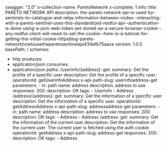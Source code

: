 swagger: "2.0"
x-collection-name: ParetoNetwork
x-complete: 1
info:
  title: PARETO NETWORK API
  description: the-pareto-network-api-is-used-by-sentinels-to-catalogue-and-relay-information-between-nodes--interacting-with-a-pareto-sentinel-uses-this-standardized-restful-api--authentication-is-done-using-a-json-web-token-jwt-stored-as-a-secure-browser-cookie--any-restful-client-will-need-to-set-the-cookie--here-is-a-tutorial-for-getting-the-initial-cookie-httpsblog-pareto-networkhowtousetheparetosentinelapi434afb75aace
  version: 1.0.0
basePath: /
schemes:
- http
produces:
- application/json
consumes:
- application/json
paths:
  /userinfo/{address}:
    get:
      summary: Get the profile of a specific user
      description: Get the profile of a specific user.
      operationId: getUserinfoAddress
      x-api-path-slug: userinfoaddress-get
      parameters:
      - in: path
        name: address
        description: address to use
      responses:
        200:
          description: OK
      tags:
      - Userinfo
      - Address
  /address/{address}:
    get:
      summary: Get the information of a specific user
      description: Get the information of a specific user.
      operationId: getAddressAddress
      x-api-path-slug: addressaddress-get
      parameters:
      - in: path
        name: address
        description: address to use
      responses:
        200:
          description: OK
      tags:
      - Address
      - Address
  /address:
    get:
      summary: Get the information of the current user
      description: Get the information of the current user. The current user is fetched
        using the auth cookie.
      operationId: getAddress
      x-api-path-slug: address-get
      responses:
        200:
          description: OK
      tags:
      - Address